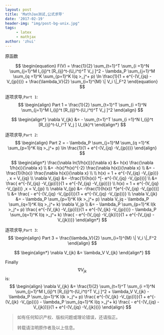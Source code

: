 ```yaml
---
layout: post
title: 'MathJax测试,公式求导'
date: '2017-02-19'
header-img: "img/post-bg-unix.jpg"
tags:
     - latex
     - mathjax
author: 'zhui'
---
```


原函数

$$
\begin{equation}
    F(V) = 
    \frac{1}{2} \sum_{t=1}^T \sum_{i =1}^N \sum_{j=1}^M
    I_{ij}^t [R_{ij}^t-(U_i^t)^T V_j ]^2
    - \lambda_P \sum_{j=1}^M \sum_{q =1}^K \sum_{p=1}^K 
    I(q >_j^+ p) \ln \frac{1}{1 + e^{-(V_{jq} -V_{jp})}}
    + \frac{\lambda_V}{2} \sum_{i=1}^{M} \| V_i \|_F^2
\end{equation}
$$

逐项求导,`Part 1`:
$$
\begin{align}
    Part 1 =  \frac{1}{2} \sum_{t=1}^T \sum_{i =1}^N \sum_{j=1}^M
    I_{ij}^t [R_{ij}^t-(U_i^t)^T V_j ]^2
\end{align}
$$

$$
\begin{align*}
    \nabla V_{jk} &=  - \sum_{t=1}^T \sum_{i =1}^N      I_{ij}^t [R_{ij}^t-U_i^T V_j ] U_{ik}^t 
\end{align*}
$$


逐项求导,`Part 2`:
$$
\begin{align}
    Part 2 = - \lambda_P \sum_{j=1}^M
	\sum_{q =1}^K \sum_{p=1}^K 
	I(q >_j^+ p) \ln \frac{1}{1 + e^{-(V_{jq} -V_{jp})}} 
\end{align}
$$

$$
\begin{align*}
    \frac{\nabla ln(1/h(x))}{\nabla x} 
        &= h(x) \frac{\nabla 1/h(x)}{\nabla x} \\
        &= -h(x)*h(x)^{-2} \frac{\nabla h(x)}{\nabla x} \\
        &= -\frac{1}{h(x)} \frac{\nabla h(x)}{\nabla x} \\
        \\
    h(x) = 1 + e^{-(V_{jq} -V_{jp})} , x =  V_{jq}
    \\
    \nabla V_{jq} &= -\frac{1}{h(x)} *[- e^{-(V_{jq} -V_{jp})}]  \\
        &= \frac{ e^{-(V_{jq} -V_{jp})}}{1 + e^{-(V_{jq} -V_{jp})}} 
    \\
    h(x) = 1 + e^{-(V_{jq} -V_{jp})} ,x =  V_{jp} \\
    \nabla V_{jp} &= -\frac{1}{h(x)}  *[e^{-(V_{jq} -V_{jp})}] \\
    &= \frac{ - e^{-(V_{jq} -V_{jp})}}{1 + e^{-(V_{jq} -V_{jp})}} 
    \\
    \nabla V_{jk} &= - \lambda_P \sum_{p=1}^K I(k >_j^+ p) \nabla V_jq
        - \lambda_P \sum_{q=1}^K I(q >_j^+ k) \nabla V_jp \\
     &=  - \lambda_P \sum_{p=1}^K I(k >_j^+ p) \frac{ e^{-(V_{jk} -V_{jp})}}{1 + e^{-(V_{jk} -V_{jp})}} 
     - \lambda_P \sum_{q=1}^K I(q >_j^+ k)  \frac{ - e^{-(V_{jq} -V_{jk})}}{1 + e^{-(V_{jq} -V_{jk})}} 
\end{align*}
$$

逐项求导,`Part 3`:
$$
\begin{align}
	Part 3 = \frac{\lambda_V}{2} \sum_{i=1}^{M} \| V_i \|_F^2
\end{align}
$$

$$
\begin{align*}
	\nabla V_{jk} &=  \lambda_V V_{jk}
\end{align*}
$$

Finally $$\nabla V_{jk}$$ is:
$$
\begin{align}
\nabla V_{jk} &= 
	\frac{1}{2} \sum_{t=1}^T \sum_{i =1}^N \sum_{j=1}^M
	I_{ij}^t [R_{ij}^t-(U_i^t)^T V_j ]^2 
    + \lambda_V V_{jk}
    - \lambda_P \sum_{p=1}^K I(k >_j^+ p) \frac{ e^{-(V_{jk} -V_{jp})}}{1 + e^{-(V_{jk} -V_{jp})}} 
    - \lambda_P \sum_{q=1}^K I(q >_j^+ k)  \frac{ - e^{-(V_{jq} -V_{jk})}}{1 + e^{-(V_{jq} -V_{jk})}} 
\end{align}
$$

> 如有任何知识产权、版权问题或理论错误，还请指正。
>
> 转载请注明原作者及以上信息。
